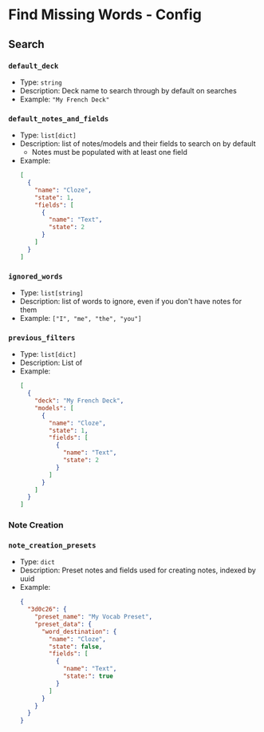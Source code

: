# Find Missing Words - Config

## Search

### `default_deck`

- Type: `string`
- Description: Deck name to search through by default on searches
- Example: `"My French Deck"`

### `default_notes_and_fields`

- Type: `list[dict]`
- Description: list of notes/models and their fields to search on by default
  - Notes must be populated with at least one field
- Example:
    ```json
    [
      {
        "name": "Cloze", 
        "state": 1, 
        "fields": [
          {
            "name": "Text", 
            "state": 2
          }
        ]
      }
    ]
    ```

### `ignored_words`

- Type: `list[string]`
- Description: list of words to ignore, even if you don't have notes for them
- Example: `["I", "me", "the", "you"]`

### `previous_filters`

- Type: `list[dict]`
- Description: List of 
- Example:
    ```json
    [
      {
        "deck": "My French Deck",
        "models": [
          {
            "name": "Cloze", 
            "state": 1, 
            "fields": [
              {
                "name": "Text", 
                "state": 2
              }
            ]
          }
        ]
      }
    ]
    ```

### Note Creation

### `note_creation_presets`

- Type: `dict`
- Description: Preset notes and fields used for creating notes, indexed by uuid
- Example:
    ```json
    {
      "3d0c26": {
        "preset_name": "My Vocab Preset",
        "preset_data": {
          "word_destination": {
            "name": "Cloze",
            "state": false,
            "fields": [
              {
                "name": "Text",
                "state:": true
              }
            ]
          }
        }
      }
    }
    ```

